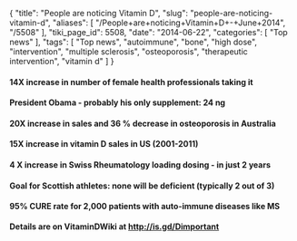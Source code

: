 {
    "title": "People are noticing Vitamin D",
    "slug": "people-are-noticing-vitamin-d",
    "aliases": [
        "/People+are+noticing+Vitamin+D+-+June+2014",
        "/5508"
    ],
    "tiki_page_id": 5508,
    "date": "2014-06-22",
    "categories": [
        "Top news"
    ],
    "tags": [
        "Top news",
        "autoimmune",
        "bone",
        "high dose",
        "intervention",
        "multiple sclerosis",
        "osteoporosis",
        "therapeutic intervention",
        "vitamin d"
    ]
}


#### 14X increase in number of female health professionals taking it

#### President Obama - probably his only supplement: 24 ng

#### 20X increase in sales and 36 % decrease in osteoporosis in Australia

#### 15X increase in vitamin D sales in US (2001-2011)

#### 4 X increase in Swiss Rheumatology loading dosing - in just 2 years

#### Goal for Scottish athletes: none will be deficient (typically 2 out of 3)

#### 95% CURE rate for 2,000 patients with auto-immune diseases like MS

 **Details are on VitaminDWiki at    http://is.gd/Dimportant**